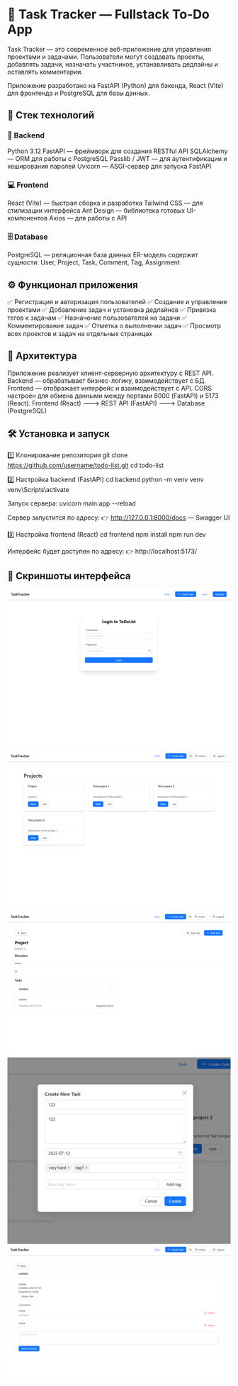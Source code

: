 # 📝 Task Tracker — Fullstack To-Do App
Task Tracker — это современное веб-приложение для управления проектами и задачами.
Пользователи могут создавать проекты, добавлять задачи, назначать участников, устанавливать дедлайны и оставлять комментарии.

Приложение разработано на FastAPI (Python) для бэкенда, React (Vite) для фронтенда и PostgreSQL для базы данных.

## 🚀 Стек технологий
### 🧠 Backend
Python 3.12
FastAPI — фреймворк для создания RESTful API
SQLAlchemy — ORM для работы с PostgreSQL
Passlib / JWT — для аутентификации и хеширования паролей
Uvicorn — ASGI-сервер для запуска FastAPI
### 💻 Frontend
React (Vite) — быстрая сборка и разработка
Tailwind CSS — для стилизации интерфейса
Ant Design — библиотека готовых UI-компонентов
Axios — для работы с API
### 🗄 Database
PostgreSQL — реляционная база данных
ER-модель содержит сущности:
User, Project, Task, Comment, Tag, Assignment
## ⚙️ Функционал приложения
✅ Регистрация и авторизация пользователей
✅ Создание и управление проектами
✅ Добавление задач и установка дедлайнов
✅ Привязка тегов к задачам
✅ Назначение пользователей на задачи
✅ Комментирование задач
✅ Отметка о выполнении задач
✅ Просмотр всех проектов и задач на отдельных страницах
## 🧩 Архитектура
Приложение реализует клиент-серверную архитектуру с REST API.
Backend — обрабатывает бизнес-логику, взаимодействует с БД.
Frontend — отображает интерфейс и взаимодействует с API.
CORS настроен для обмена данными между портами 8000 (FastAPI) и 5173 (React).
Frontend (React)  --->  REST API (FastAPI)  --->  Database (PostgreSQL)

## 🛠 Установка и запуск
1️⃣ Клонирование репозитория
git clone https://github.com/username/todo-list.git
cd todo-list

2️⃣ Настройка backend (FastAPI)
cd backend
python -m venv venv
venv\Scripts\activate

Запуск сервера:
uvicorn main:app --reload

Сервер запустится по адресу:
👉 http://127.0.0.1:8000/docs
 — Swagger UI

3️⃣ Настройка frontend (React)
cd frontend
npm install
npm run dev

Интерфейс будет доступен по адресу:
👉 http://localhost:5173/

## 📸 Скриншоты интерфейса

![Страница авторизации](./screenshots/auth.png)
![Главная страница](./screenshots/main.png)
![Страница просмотра проекта](./screenshots/project-view.png)
![Модальное окно создания задачи](./screenshots/create-task.png)
![Страница просмотра задачи](./screenshots/task-view.png)
